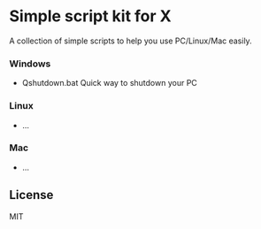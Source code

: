 # Simple script kit for X
A collection of simple scripts to help you use PC/Linux/Mac easily. 

### Windows
  - Qshutdown.bat Quick way to shutdown your PC

### Linux
  - ...

### Mac
  - ...

License
----
MIT